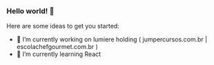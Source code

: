 ### Hello world! 👋

<!--
**danilomde/danilomde** is a ✨ _special_ ✨ repository because its `README.md` (this file) appears on your GitHub profile.

- 👯 I’m looking to collaborate on ...
- 🤔 I’m looking for help with ...
- 💬 Ask me about ...
- 📫 How to reach me: ...
- 😄 Pronouns: ...
- ⚡ Fun fact: ...



-->
Here are some ideas to get you started:

- 🔭 I’m currently working on lumiere holding ( jumpercursos.com.br | escolachefgourmet.com.br )
- 🌱 I’m currently learning React

